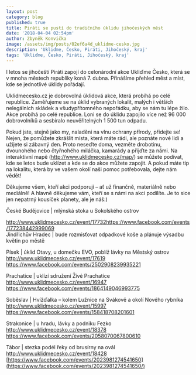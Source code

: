 ```yaml
---
layout: post
category: blog
published: true
title: Piráti se pustí do tradičního úklidu jihočeských měst
date: '2018-04-04 02:54pm'
author: Zbyněk Konvička
image: /assets/img/posts/02ef6a4d_uklidme-cesko.jpg
description: 'Ukliďme, Česko, Piráti, Jihočeský, kraj'
tags: 'Ukliďme, Česko, Piráti, Jihočeský, kraj'
---
```

I letos se jihočeští Piráti zapojí do celonárodní akce Ukliďme Česko, která se v mnoha městech republiky koná 7. dubna. Přinášíme přehled měst a míst, kde se jednotlivé úklidy pořádají.

Uklidmecesko.cz je dobrovolná úklidová akce, která probíhá po celé republice. Zaměřujeme se na úklid vybraných lokalit, malých i větších nelegálních skládek a všudypřítomného nepořádku, aby se nám tu lépe žilo. Akce probíhá po celé republice. Loni se do úklidu zapojilo více než 96 000 dobrovolníků a sesbíralo neuvěřitelných 1 500 tun odpadu. 

Pokud jste, stejně jako my, naladěni na vlnu ochrany přírody, přidejte se! Nejen, že pomůžete zkrášlit místa, která máte rádi, ale poznáte nové lidi a užijete si zábavný den. Proto neseďte doma, vezměte drobotinu, dvounohého nebo čtyřnohého miláčka, kamarády a přijďte za námi. Na interaktivní mapě (http://www.uklidmecesko.cz/map/) se můžete podívat, kde se letos bude uklízet a kde se do akce můžete zapojit. A pokud máte tip na lokalitu, která by ve vašem okolí naši pomoc potřebovala, dejte nám vědět!

Děkujeme všem, kteří akci podporují – ať už finančně, materiálně nebo mediálně! A hlavně děkujeme vám, kteří se s námi na akci podílíte. Je to sice jen nepatrný kousíček planety, ale je náš:)

České Budějovice | mlýnská stoka u Sokolského ostrov

<http://www.uklidmecesko.cz/event/17732>[https://www.facebook.com/events/177238442999069
](https://www.facebook.com/events/177238442999069/)\
Jindřichův Hradec | bude rozmisťovat odpadkové koše a plánuje výsadbu květin po městě

Písek | úklid Otavy, u domečku EVO, poblíž lávky na Městský ostrov\
<http://www.uklidmecesko.cz/event/17619> [https://www.facebook.com/events/2502908239935221
](https://www.facebook.com/events/2502908239935221/)

Prachatice | uklízí sdružení Živé Prachatice\
[http://www.uklidmecesko.cz/event/16947
](http://www.uklidmecesko.cz/event/16947)\
[https://www.facebook.com/events/1864149046993775
](https://www.facebook.com/events/1864149046993775/)

Soběslav | Hvížďalka – kolem Lužnice na Svákově a okolí Nového rybníka\
[http://www.uklidmecesko.cz/event/15997
](http://www.uklidmecesko.cz/event/15997)\
[https://www.facebook.com/events/158418708201601
](http://www.uklidmecesko.cz/event/15997)

Strakonice | u hradu, lávky a podniku Fezko\
[http://www.uklidmecesko.cz/event/18378
](http://www.uklidmecesko.cz/event/18378)\
[https://www.facebook.com/events/2058070067800610
](https://www.facebook.com/events/2058070067800610/)

Tábor | stezka podél řeky od brusírny na ovál\
[http://www.uklidmecesko.cz/event/18428
](http://www.uklidmecesko.cz/event/18428)\
[https://www.facebook.com/events/2023981274541650](https://www.facebook.com/events/2023981274541650/)
